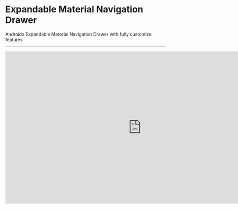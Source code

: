 # Expandable Material Navigation Drawer
Androidx Expandable Material Navigation Drawer with fully customize features
<hr/>
<iframe width="853" height="480" src="https://www.youtube.com/embed/DCz7aM4P5VM" frameborder="0" allow="accelerometer; autoplay; encrypted-media; gyroscope; picture-in-picture" allowfullscreen></iframe>
